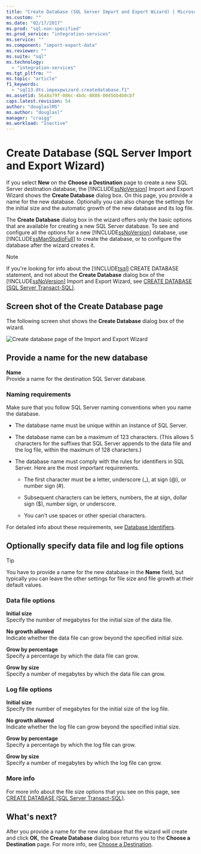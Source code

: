 ```yaml
---
title: "Create Database (SQL Server Import and Export Wizard) | Microsoft Docs"
ms.custom: ""
ms.date: "02/17/2017"
ms.prod: "sql-non-specified"
ms.prod_service: "integration-services"
ms.service: ""
ms.component: "import-export-data"
ms.reviewer: ""
ms.suite: "sql"
ms.technology: 
  - "integration-services"
ms.tgt_pltfrm: ""
ms.topic: "article"
f1_keywords: 
  - "sql13.dts.impexpwizard.createdatabase.f1"
ms.assetid: 56a8a79f-086c-4bdc-8888-0045bb4b0cbf
caps.latest.revision: 54
author: "douglaslMS"
ms.author: "douglasl"
manager: "craigg"
ms.workload: "Inactive"
---
```

# Create Database (SQL Server Import and Export Wizard)
If you select **New** on the **Choose a Destination** page to create a new SQL Server destination database, the [!INCLUDE[ssNoVersion](../../includes/ssnoversion-md.md)] Import and Export Wizard shows the **Create Database** dialog box. On this page, you provide a name for the new database. Optionally you can also change the settings for the initial size and the automatic growth of the new database and its log file. 

The **Create Database** dialog box in the wizard offers only the basic options that are available for creating a new SQL Server database. To see and configure all the options for a new [!INCLUDE[ssNoVersion](../../includes/ssnoversion-md.md)] database, use [!INCLUDE[ssManStudioFull](../../includes/ssmanstudiofull-md.md)] to create the database, or to configure the database after the wizard creates it. 

> [!NOTE]
> If you're looking for info about the [!INCLUDE[tsql](../../includes/tsql-md.md)] CREATE DATABASE statement, and not about the **Create Database** dialog box of the [!INCLUDE[ssNoVersion](../../includes/ssnoversion-md.md)] Import and Export Wizard, see [CREATE DATABASE &#40;SQL Server Transact-SQL&#41;](../../t-sql/statements/create-database-sql-server-transact-sql.md).  

## Screen shot of the Create Database page  
The following screen shot shows the **Create Database** dialog box of the wizard.  

![Create database page of the Import and Export Wizard](../../integration-services/import-export-data/media/create-database.png "Create database page of the Import and Export Wizard")  

## Provide a name for the new database  
**Name**  
 Provide a name for the destination SQL Server database.
 
### Naming requirements
Make sure that you follow SQL Server naming conventions when you name the database.  
  
-   The database name must be unique within an instance of SQL Server.  
  
-   The database name can be a maximum of 123 characters. (This allows 5 characters for the suffixes that SQL Server appends to the data file and the log file, within the maximum of 128 characters.)  
  
-   The database name must comply with the rules for identifiers in SQL Server. Here are the most important requirements.  
  
    -   The first character must be a letter, underscore (_), at sign (@), or number sign (#).  
  
    -   Subsequent characters can be letters, numbers, the at sign, dollar sign ($), number sign, or underscore.  
  
    -   You can't use spaces or other special characters.  
  
For detailed info about these requirements, see [Database Identifiers](../../relational-databases/databases/database-identifiers.md).  

## Optionally specify data file and log file options

> [!TIP]
> You have to provide a name for the new database in the **Name** field, but typically you can leave the other settings for file size and file growth at their default values.

### Data file options  
 **Initial size**  
 Specify the number of megabytes for the initial size of the data file.  
  
 **No growth allowed**  
 Indicate whether the data file can grow beyond the specified initial size.  
  
 **Grow by percentage**  
 Specify a percentage by which the data file can grow.  
  
 **Grow by size**  
 Specify a number of megabytes by which the data file can grow.  
  
### Log file options  
 **Initial size**  
 Specify the number of megabytes for the initial size of the log file.  
  
 **No growth allowed**  
 Indicate whether the log file can grow beyond the specified initial size.  
  
 **Grow by percentage**  
 Specify a percentage by which the log file can grow.  
  
 **Grow by size**  
 Specify a number of megabytes by which the log file can grow.  

### More info
For more info about the file size options that you see on this page, see [CREATE DATABASE &#40;SQL Server Transact-SQL&#41;](../../t-sql/statements/create-database-sql-server-transact-sql.md). 

## What's next?  
 After you provide a name for the new database that the wizard will create and click **OK**, the **Create Database** dialog box returns you to the **Choose a Destination** page. For more info, see [Choose a Destination](../../integration-services/import-export-data/choose-a-destination-sql-server-import-and-export-wizard.md).  

